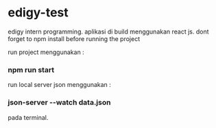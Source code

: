 # edigy-test
edigy intern programming. aplikasi di build menggunakan react js. dont forget to npm install before running the project

run project menggunakan : 

### npm run start

run local server json menggunakan :

### json-server --watch data.json

pada terminal.
